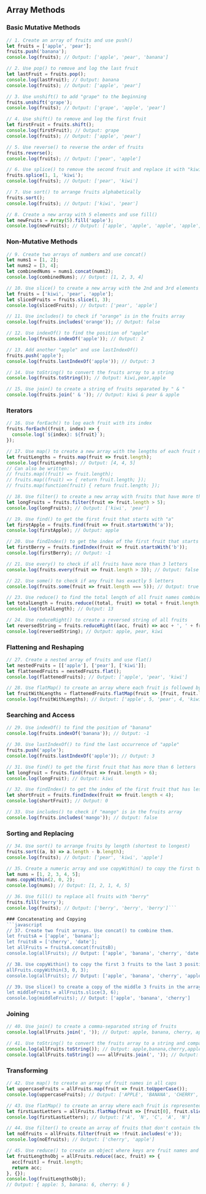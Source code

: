 ## Array Methods

### Basic Mutative Methods
```javascript
// 1. Create an array of fruits and use push()
let fruits = ['apple', 'pear'];
fruits.push('banana');
console.log(fruits); // Output: ['apple', 'pear', 'banana']

// 2. Use pop() to remove and log the last fruit
let lastFruit = fruits.pop();
console.log(lastFruit); // Output: banana
console.log(fruits); // Output: ['apple', 'pear']

// 3. Use unshift() to add "grape" to the beginning
fruits.unshift('grape');
console.log(fruits); // Output: ['grape', 'apple', 'pear']

// 4. Use shift() to remove and log the first fruit
let firstFruit = fruits.shift();
console.log(firstFruit); // Output: grape
console.log(fruits); // Output: ['apple', 'pear']

// 5. Use reverse() to reverse the order of fruits
fruits.reverse();
console.log(fruits); // Output: ['pear', 'apple']

// 6. Use splice() to remove the second fruit and replace it with "kiwi"
fruits.splice(1, 1, 'kiwi');
console.log(fruits); // Output: ['pear', 'kiwi']

// 7. Use sort() to arrange fruits alphabetically
fruits.sort();
console.log(fruits); // Output: ['kiwi', 'pear']

// 8. Create a new array with 5 elements and use fill()
let newFruits = Array(5).fill('apple');
console.log(newFruits); // Output: ['apple', 'apple', 'apple', 'apple', 'apple']
```

### Non-Mutative Methods
```javascript
// 9. Create two arrays of numbers and use concat()
let nums1 = [1, 2];
let nums2 = [3, 4];
let combinedNums = nums1.concat(nums2);
console.log(combinedNums); // Output: [1, 2, 3, 4]

// 10. Use slice() to create a new array with the 2nd and 3rd elements
let fruits = ['kiwi', 'pear', 'apple'];
let slicedFruits = fruits.slice(1, 3);
console.log(slicedFruits); // Output: ['pear', 'apple']

// 11. Use includes() to check if "orange" is in the fruits array
console.log(fruits.includes('orange')); // Output: false

// 12. Use indexOf() to find the position of "apple"
console.log(fruits.indexOf('apple')); // Output: 2

// 13. Add another "apple" and use lastIndexOf()
fruits.push('apple');
console.log(fruits.lastIndexOf('apple')); // Output: 3

// 14. Use toString() to convert the fruits array to a string
console.log(fruits.toString()); // Output: kiwi,pear,apple

// 15. Use join() to create a string of fruits separated by " & "
console.log(fruits.join(' & ')); // Output: kiwi & pear & apple
```

### Iterators
```javascript
// 16. Use forEach() to log each fruit with its index
fruits.forEach((fruit, index) => {
  console.log(`${index}: ${fruit}`);
});

// 17. Use map() to create a new array with the lengths of each fruit name
let fruitLengths = fruits.map(fruit => fruit.length);
console.log(fruitLengths); // Output: [4, 4, 5]
// Can also be written:
// fruits.map((fruit) => fruit.length);
// fruits.map((fruit) => { return fruit.length; });
// fruits.map(function(fruit) { return fruit.length; });

// 18. Use filter() to create a new array with fruits that have more than 5 letters
let longFruits = fruits.filter(fruit => fruit.length > 5);
console.log(longFruits); // Output: ['kiwi', 'pear']

// 19. Use find() to get the first fruit that starts with "a"
let firstApple = fruits.find(fruit => fruit.startsWith('a'));
console.log(firstApple); // Output: apple

// 20. Use findIndex() to get the index of the first fruit that starts with "b"
let firstBerry = fruits.findIndex(fruit => fruit.startsWith('b'));
console.log(firstBerry); // Output: -1

// 21. Use every() to check if all fruits have more than 3 letters
console.log(fruits.every(fruit => fruit.length > 3)); // Output: false

// 22. Use some() to check if any fruit has exactly 5 letters
console.log(fruits.some(fruit => fruit.length === 5)); // Output: true

// 23. Use reduce() to find the total length of all fruit names combined
let totalLength = fruits.reduce((total, fruit) => total + fruit.length, 0);
console.log(totalLength); // Output: 13

// 24. Use reduceRight() to create a reversed string of all fruits
let reversedString = fruits.reduceRight((acc, fruit) => acc + ', ' + fruit);
console.log(reversedString); // Output: apple, pear, kiwi
```

### Flattening and Reshaping
```javascript
// 27. Create a nested array of fruits and use flat()
let nestedFruits = [['apple'], ['pear'], ['kiwi']];
let flattenedFruits = nestedFruits.flat();
console.log(flattenedFruits); // Output: ['apple', 'pear', 'kiwi']

// 28. Use flatMap() to create an array where each fruit is followed by its length
let fruitWithLengths = flattenedFruits.flatMap(fruit => [fruit, fruit.length]);
console.log(fruitWithLengths); // Output: ['apple', 5, 'pear', 4, 'kiwi', 5]
```

### Searching and Access
```javascript
// 29. Use indexOf() to find the position of "banana"
console.log(fruits.indexOf('banana')); // Output: -1

// 30. Use lastIndexOf() to find the last occurrence of "apple"
fruits.push('apple');
console.log(fruits.lastIndexOf('apple')); // Output: 3

// 31. Use find() to get the first fruit that has more than 6 letters
let longFruit = fruits.find(fruit => fruit.length > 6);
console.log(longFruit); // Output: kiwi

// 32. Use findIndex() to get the index of the first fruit that has less than 4 letters
let shortFruit = fruits.findIndex(fruit => fruit.length < 4);
console.log(shortFruit); // Output: 0

// 33. Use includes() to check if "mango" is in the fruits array
console.log(fruits.includes('mango')); // Output: false
```

### Sorting and Replacing
```javascript
// 34. Use sort() to arrange fruits by length (shortest to longest)
fruits.sort((a, b) => a.length - b.length);
console.log(fruits); // Output: ['pear', 'kiwi', 'apple']

// 35. Create a numeric array and use copyWithin() to copy the first two numbers to index 2
let nums = [1, 2, 3, 4, 5];
nums.copyWithin(2, 0, 2);
console.log(nums); // Output: [1, 2, 1, 4, 5]

// 36. Use fill() to replace all fruits with "berry"
fruits.fill('berry');
console.log(fruits); // Output: ['berry', 'berry', 'berry']```

### Concatenating and Copying
```javascript
// 37. Create two fruit arrays. Use concat() to combine them.
let fruitsA = ['apple', 'banana'];
let fruitsB = ['cherry', 'date'];
let allFruits = fruitsA.concat(fruitsB);
console.log(allFruits); // Output: ['apple', 'banana', 'cherry', 'date']

// 38. Use copyWithin() to copy the first 3 fruits to the last 3 positions in the array
allFruits.copyWithin(3, 0, 3);
console.log(allFruits); // Output: ['apple', 'banana', 'cherry', 'apple', 'banana']

// 39. Use slice() to create a copy of the middle 3 fruits in the array
let middleFruits = allFruits.slice(3, 6);
console.log(middleFruits); // Output: ['apple', 'banana', 'cherry']
```


### Joining
```javascript
// 40. Use join() to create a comma-separated string of fruits
console.log(allFruits.join(', ')); // Output: apple, banana, cherry, apple, banana

// 41. Use toString() to convert the fruits array to a string and compare it with the join() result
console.log(allFruits.toString()); // Output: apple,banana,cherry,apple,banana
console.log(allFruits.toString() === allFruits.join(', ')); // Output: false
```

### Transforming
```javascript
// 42. Use map() to create an array of fruit names in all caps
let uppercaseFruits = allFruits.map(fruit => fruit.toUpperCase());
console.log(uppercaseFruits); // Output: ['APPLE', 'BANANA', 'CHERRY', 'APPLE', 'BANANA']

// 43. Use flatMap() to create an array where each fruit is represented by its first and last letter
let firstLastLetters = allFruits.flatMap(fruit => [fruit[0], fruit.slice(-1)]);
console.log(firstLastLetters); // Output: ['A', 'N', 'C', 'A', 'N']

// 44. Use filter() to create an array of fruits that don't contain the letter "e"
let noEfruits = allFruits.filter(fruit => !fruit.includes('e'));
console.log(noEfruits); // Output: ['cherry', 'apple']

// 45. Use reduce() to create an object where keys are fruit names and values are their lengths
let fruitLengthsObj = allFruits.reduce((acc, fruit) => {
  acc[fruit] = fruit.length;
  return acc;
}, {});
console.log(fruitLengthsObj);
// Output: { apple: 5, banana: 6, cherry: 6 }
```
